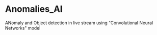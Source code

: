 # Anomalies_AI
 ANomaly and Object detection in live stream using  "Convolutional Neural Networks" model
